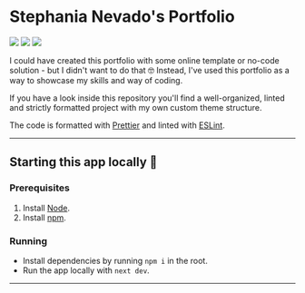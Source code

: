 # Stephania Nevado's Portfolio

![][badge-ts] ![][badge-react] ![][badge-sc]

I could have created this portfolio with some online template or no-code solution - but I didn't want to do that 🤓 Instead, I've used this
portfolio as a way to showcase my skills and way of coding.

If you have a look inside this repository you'll find a well-organized, linted
and strictly formatted project with my own custom theme structure.

The code is formatted with [Prettier](.prettierrc.json) and linted with [ESLint](.eslintrc.json).

---

## Starting this app locally 🚀

### Prerequisites

1. Install [Node][node].
2. Install [npm][npm].

### Running

- Install dependencies by running `npm i` in the root.
- Run the app locally with `next dev`.

---

[badge-ts]: https://img.shields.io/badge/TypeScript-grey?logo=TypeScript
[badge-react]: https://img.shields.io/badge/React-20232A?logo=react&color=grey
[badge-sc]: https://img.shields.io/badge/styled--components-grey?logo=styled-components
[npm]: https://docs.npmjs.com/downloading-and-installing-node-js-and-npm
[node]: https://nodejs.org/en/download
